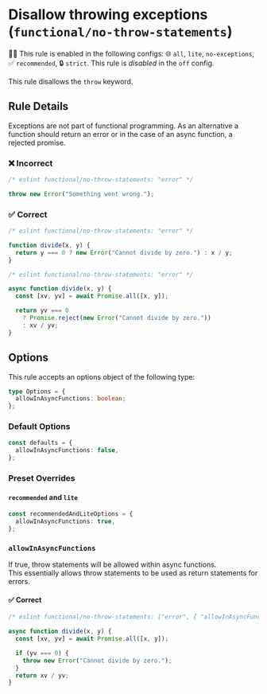 # Disallow throwing exceptions (`functional/no-throw-statements`)

💼🚫 This rule is enabled in the following configs: 🌐 `all`, `lite`, `no-exceptions`, ✅ `recommended`, 🔒 `strict`. This rule is _disabled_ in the `off` config.

<!-- end auto-generated rule header -->

This rule disallows the `throw` keyword.

## Rule Details

Exceptions are not part of functional programming.
As an alternative a function should return an error or in the case of an async function, a rejected promise.

### ❌ Incorrect

<!-- eslint-skip -->

```js
/* eslint functional/no-throw-statements: "error" */

throw new Error("Something went wrong.");
```

### ✅ Correct

```js
/* eslint functional/no-throw-statements: "error" */

function divide(x, y) {
  return y === 0 ? new Error("Cannot divide by zero.") : x / y;
}
```

```js
/* eslint functional/no-throw-statements: "error" */

async function divide(x, y) {
  const [xv, yv] = await Promise.all([x, y]);

  return yv === 0
    ? Promise.reject(new Error("Cannot divide by zero."))
    : xv / yv;
}
```

## Options

This rule accepts an options object of the following type:

```ts
type Options = {
  allowInAsyncFunctions: boolean;
};
```

### Default Options

```ts
const defaults = {
  allowInAsyncFunctions: false,
};
```

### Preset Overrides

#### `recommended` and `lite`

```ts
const recommendedAndLiteOptions = {
  allowInAsyncFunctions: true,
};
```

### `allowInAsyncFunctions`

If true, throw statements will be allowed within async functions.\
This essentially allows throw statements to be used as return statements for errors.

#### ✅ Correct

```js
/* eslint functional/no-throw-statements: ["error", { "allowInAsyncFunctions": true }] */

async function divide(x, y) {
  const [xv, yv] = await Promise.all([x, y]);

  if (yv === 0) {
    throw new Error("Cannot divide by zero.");
  }
  return xv / yv;
}
```
